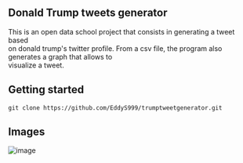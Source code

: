 ## Donald Trump tweets generator

This is an open data school project that consists in generating a tweet based  
on donald trump's twitter profile. From a csv file, the program also generates a graph that allows to  
visualize a tweet.

## Getting started 
```
git clone https://github.com/EddyS999/trumptweetgenerator.git
```

## Images
![image](https://user-images.githubusercontent.com/71152540/218901781-d0ef99d6-461d-403b-beb5-f228233360f7.png)

